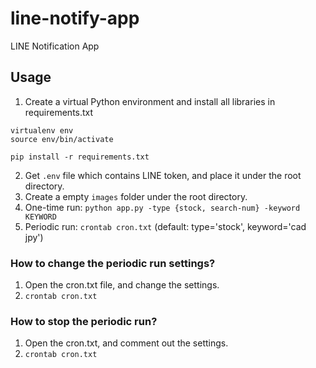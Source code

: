 # line-notify-app
LINE Notification App

## Usage
1. Create a virtual Python environment and install all libraries in requirements.txt
```
virtualenv env
source env/bin/activate

pip install -r requirements.txt
```
2. Get `.env` file which contains LINE token, and place it under the root directory.
3. Create a empty `images` folder under the root directory.
4. One-time run: `python app.py -type {stock, search-num} -keyword KEYWORD` 
5. Periodic run: `crontab cron.txt` (default: type='stock', keyword='cad jpy')

### How to change the periodic run settings?
1. Open the cron.txt file, and change the settings.
2. `crontab cron.txt`

### How to stop the periodic run?
1. Open the cron.txt, and comment out the settings.
2. `crontab cron.txt`
